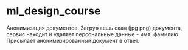 # ml_design_course
Анонимизация документов. Загружаешь скан (jpg png) документа, сервис находит и удаляет персональные данные - имя, фамилию. Присылает анонимизированный документ в ответ.
